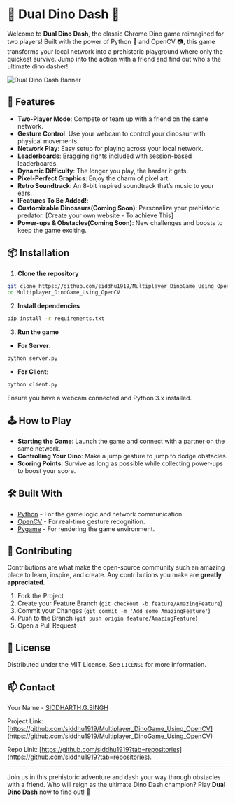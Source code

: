 # 🦖 Dual Dino Dash 🦖

Welcome to **Dual Dino Dash**, the classic Chrome Dino game reimagined for two players! Built with the power of Python 🐍 and OpenCV 📷, this game transforms your local network into a prehistoric playground where only the quickest survive. Jump into the action with a friend and find out who's the ultimate dino dasher!

![Dual Dino Dash Banner](https://example.com/dual-dino-dash-banner.png)

## 🚀 Features

- **Two-Player Mode**: Compete or team up with a friend on the same network.
- **Gesture Control**: Use your webcam to control your dinosaur with physical movements.
- **Network Play**: Easy setup for playing across your local network.
- **Leaderboards**: Bragging rights included with session-based leaderboards.
- **Dynamic Difficulty**: The longer you play, the harder it gets.
- **Pixel-Perfect Graphics**: Enjoy the charm of pixel art.
- **Retro Soundtrack**: An 8-bit inspired soundtrack that’s music to your ears.
- **IFeatures To Be Added!**:
- **Customizable Dinosaurs(Coming Soon)**: Personalize your prehistoric predator. [Create your own website - To achieve This]
- **Power-ups & Obstacles(Coming Soon)**: New challenges and boosts to keep the game exciting.


## 📦 Installation

1. **Clone the repository**

```bash
git clone https://github.com/siddhu1919/Multiplayer_DinoGame_Using_OpenCV.git
cd Multiplayer_DinoGame_Using_OpenCV
```

2. **Install dependencies**

```bash
pip install -r requirements.txt
```

3. **Run the game**
- **For Server**:
```bash
python server.py
```
- **For Client**:
```bash
python client.py
```

Ensure you have a webcam connected and Python 3.x installed.

## 🕹 How to Play

- **Starting the Game**: Launch the game and connect with a partner on the same network.
- **Controlling Your Dino**: Make a jump gesture to jump to dodge obstacles.
- **Scoring Points**: Survive as long as possible while collecting power-ups to boost your score.

## 🛠 Built With

- [Python](https://www.python.org/) - For the game logic and network communication.
- [OpenCV](https://opencv.org/) - For real-time gesture recognition.
- [Pygame](https://www.pygame.org/news) - For rendering the game environment.

## 🤝 Contributing

Contributions are what make the open-source community such an amazing place to learn, inspire, and create. Any contributions you make are **greatly appreciated**.

1. Fork the Project
2. Create your Feature Branch (`git checkout -b feature/AmazingFeature`)
3. Commit your Changes (`git commit -m 'Add some AmazingFeature'`)
4. Push to the Branch (`git push origin feature/AmazingFeature`)
5. Open a Pull Request

## 📝 License

Distributed under the MIT License. See `LICENSE` for more information.

## 📫 Contact

Your Name - [SIDDHARTH.G.SINGH](https://twitter.com/yourtwitter)

Project Link: [https://github.com/siddhu1919/Multiplayer_DinoGame_Using_OpenCV](https://github.com/siddhu1919/Multiplayer_DinoGame_Using_OpenCV)

Repo Link: [https://github.com/siddhu1919?tab=repositories](https://github.com/siddhu1919?tab=repositories).

---

Join us in this prehistoric adventure and dash your way through obstacles with a friend. Who will reign as the ultimate Dino Dash champion? Play **Dual Dino Dash** now to find out! 🌟
